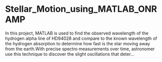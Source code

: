 # Stellar_Motion_using_MATLAB_ONRAMP
In this project, MATLAB is used to find the observed wavelength of the hydrogen alpha line of HD94028 and compare to the known wavelength of the hydrogen absorption to determine how fast is the star moving away from the earth.With precise spectro measurements over time, astronomer use this technique to discover the slight oscillations that deter… 
